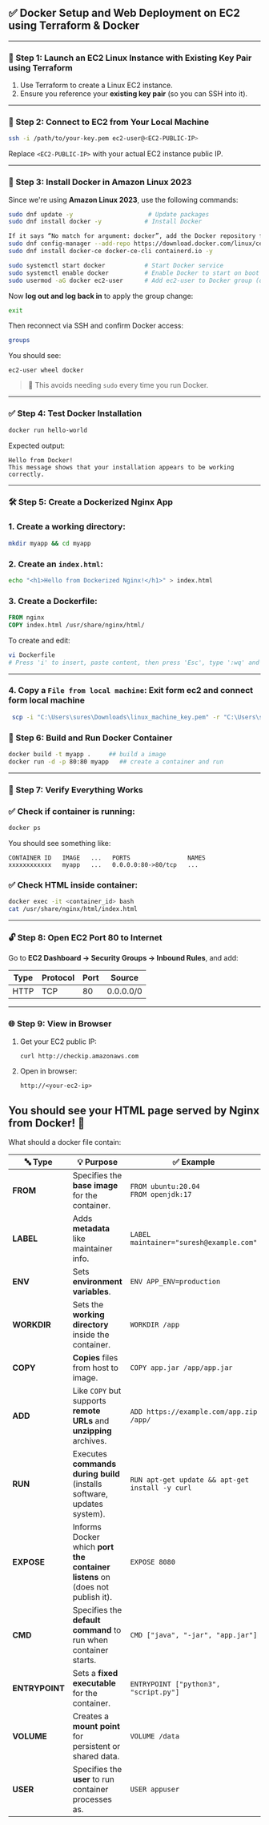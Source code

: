 
## ✅ Docker Setup and Web Deployment on EC2 using Terraform & Docker
---
### 🚀 Step 1: Launch an EC2 Linux Instance with Existing Key Pair using Terraform

1. Use Terraform to create a Linux EC2 instance.
2. Ensure you reference your **existing key pair** (so you can SSH into it).
---
###  🔐 Step 2: Connect to EC2 from Your Local Machine

```bash
ssh -i /path/to/your-key.pem ec2-user@<EC2-PUBLIC-IP>
```
Replace `<EC2-PUBLIC-IP>` with your actual EC2 instance public IP.

---
### 🐳 Step 3: Install Docker in Amazon Linux 2023

Since we're using **Amazon Linux 2023**, use the following commands:

```bash
sudo dnf update -y                     # Update packages
sudo dnf install docker -y            # Install Docker

If it says “No match for argument: docker”, add the Docker repository first:
sudo dnf config-manager --add-repo https://download.docker.com/linux/centos/docker-ce.repo
sudo dnf install docker-ce docker-ce-cli containerd.io -y

sudo systemctl start docker           # Start Docker service
sudo systemctl enable docker          # Enable Docker to start on boot
sudo usermod -aG docker ec2-user      # Add ec2-user to Docker group (optional but recommended)
```
Now **log out and log back in** to apply the group change:

```bash
exit
```
Then reconnect via SSH and confirm Docker access:
```bash
groups
```
You should see:
```
ec2-user wheel docker
```
> 🔐 This avoids needing `sudo` every time you run Docker.
---
### ✅ Step 4: Test Docker Installation
```bash
docker run hello-world
```
Expected output:
```
Hello from Docker!
This message shows that your installation appears to be working correctly.
```
---
### 🛠️ Step 5: Create a Dockerized Nginx App

### 1. Create a working directory:
```bash
mkdir myapp && cd myapp
```
### 2. Create an `index.html`:
```bash
echo "<h1>Hello from Dockerized Nginx!</h1>" > index.html
```
### 3. Create a Dockerfile:
```Dockerfile
FROM nginx
COPY index.html /usr/share/nginx/html/
```
To create and edit:
```bash
vi Dockerfile
# Press 'i' to insert, paste content, then press 'Esc', type ':wq' and hit Enter.
```
---
### 4. Copy a `File from local machine`:   Exit form ec2 and connect form local machine
```bash
 scp -i "C:\Users\sures\Downloads\linux_machine_key.pem" -r "C:\Users\sures\Downloads\employee_biodata_form" ec2-user@3.95.223.245:/home/ec2-user/
```

### 🧱 Step 6: Build and Run Docker Container

```bash
docker build -t myapp .     ## build a image
docker run -d -p 80:80 myapp   ## create a container and run
```
---
### 🧪 Step 7: Verify Everything Works

### ✅ Check if container is running:
```bash
docker ps
```
You should see something like:
```
CONTAINER ID   IMAGE   ...   PORTS                NAMES
xxxxxxxxxxxx   myapp   ...   0.0.0.0:80->80/tcp   ...
```
### ✅ Check HTML inside container:
```bash
docker exec -it <container_id> bash
cat /usr/share/nginx/html/index.html
```
---
### 🔓 Step 8: Open EC2 Port 80 to Internet

Go to **EC2 Dashboard → Security Groups → Inbound Rules**, and add:

| Type  | Protocol | Port | Source     |
|-------|----------|------|------------|
| HTTP  | TCP      | 80   | 0.0.0.0/0  |

---
### 🌐 Step 9: View in Browser

1. Get your EC2 public IP:
   ```bash
   curl http://checkip.amazonaws.com
   ```
2. Open in browser:
   ```
   http://<your-ec2-ip>
   ```
You should see your HTML page served by Nginx from Docker! 🎉
---------------------------------------------------------------------------------------------------------------------
What should a docker file contain:

| 🔤 **Type**    | 💡 **Purpose**                                                                | ✅ **Example**                                   |
| -------------- | ----------------------------------------------------------------------------- | ----------------------------------------------- |
| **FROM**       | Specifies the **base image** for the container.                               | `FROM ubuntu:20.04`<br>`FROM openjdk:17`        |
| **LABEL**      | Adds **metadata** like maintainer info.                                       | `LABEL maintainer="suresh@example.com"`         |
| **ENV**        | Sets **environment variables**.                                               | `ENV APP_ENV=production`                        |
| **WORKDIR**    | Sets the **working directory** inside the container.                          | `WORKDIR /app`                                  |
| **COPY**       | **Copies** files from host to image.                                          | `COPY app.jar /app/app.jar`                     |
| **ADD**        | Like `COPY` but supports **remote URLs** and **unzipping** archives.          | `ADD https://example.com/app.zip /app/`         |
| **RUN**        | Executes **commands during build** (installs software, updates system).       | `RUN apt-get update && apt-get install -y curl` |
| **EXPOSE**     | Informs Docker which **port the container listens** on (does not publish it). | `EXPOSE 8080`                                   |
| **CMD**        | Specifies the **default command** to run when container starts.               | `CMD ["java", "-jar", "app.jar"]`               |
| **ENTRYPOINT** | Sets a **fixed executable** for the container.                                | `ENTRYPOINT ["python3", "script.py"]`           |
| **VOLUME**     | Creates a **mount point** for persistent or shared data.                      | `VOLUME /data`                                  |
| **USER**       | Specifies the **user** to run container processes as.                         | `USER appuser`                                  |

